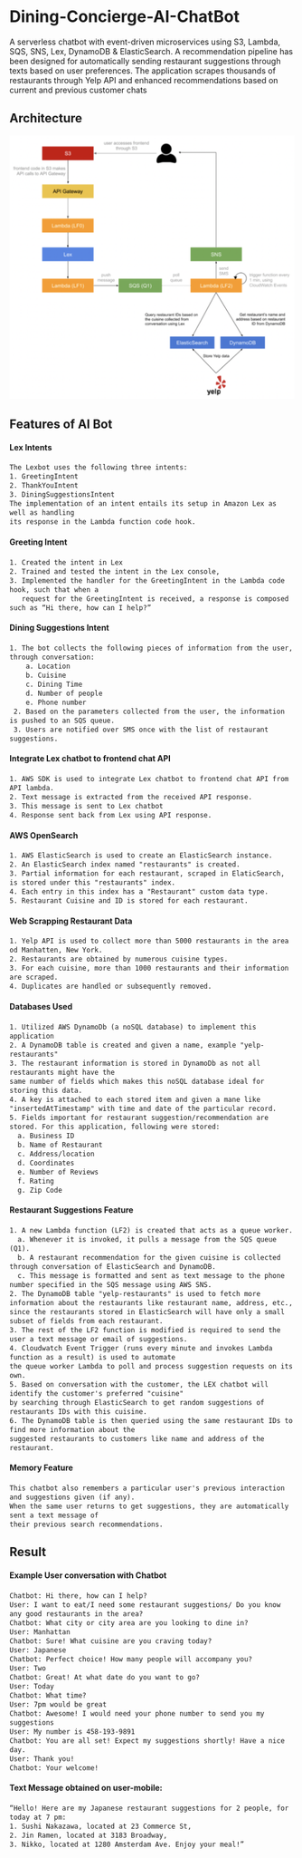 # Dining-Concierge-AI-ChatBot
A serverless chatbot with event-driven microservices using S3, Lambda, SQS, SNS, Lex, DynamoDB & ElasticSearch. A recommendation pipeline has been designed 
for automatically sending restaurant suggestions through texts based on user preferences. The application scrapes thousands of restaurants through Yelp API 
and enhanced recommendations based on current and previous customer chats

## Architecture
![](archi.png)

## Features of AI Bot

#### Lex Intents
```
The Lexbot uses the following three intents:
1. GreetingIntent
2. ThankYouIntent
3. DiningSuggestionsIntent
The implementation of an intent entails its setup in Amazon Lex as well as handling 
its response in the Lambda function code hook.
```
#### Greeting Intent
```
1. Created the intent in Lex
2. Trained and tested the intent in the Lex console,
3. Implemented the handler for the GreetingIntent in the Lambda code hook, such that when a 
   request for the GreetingIntent is received, a response is composed such as “Hi there, how can I help?”
```
#### Dining Suggestions Intent
```
1. The bot collects the following pieces of information from the user, through conversation:
    a. Location
    b. Cuisine
    c. Dining Time
    d. Number of people
    e. Phone number
 2. Based on the parameters collected from the user, the information is pushed to an SQS queue. 
 3. Users are notified over SMS once with the list of restaurant suggestions.
```
#### Integrate Lex chatbot to frontend chat API
```
1. AWS SDK is used to integrate Lex chatbot to frontend chat API from API lambda. 
2. Text message is extracted from the received API response.
3. This message is sent to Lex chatbot
4. Response sent back from Lex using API response.
```
#### AWS OpenSearch
```
1. AWS ElasticSearch is used to create an ElasticSearch instance.
2. An ElasticSearch index named "restaurants" is created.
3. Partial information for each restaurant, scraped in ElaticSearch, is stored under this "restaurants" index. 
4. Each entry in this index has a "Restaurant" custom data type. 
5. Restaurant Cuisine and ID is stored for each restaurant.
```
#### Web Scrapping Restaurant Data
```
1. Yelp API is used to collect more than 5000 restaurants in the area od Manhatten, New York.
2. Restaurants are obtained by numerous cuisine types.
3. For each cuisine, more than 1000 restaurants and their information are scraped.
4. Duplicates are handled or subsequently removed.
```

#### Databases Used
```
1. Utilized AWS DynamoDb (a noSQL database) to implement this application
2. A DynamoDB table is created and given a name, example "yelp-restaurants"
3. The restaurant information is stored in DynamoDb as not all restaurants might have the 
same number of fields which makes this noSQL database ideal for storing this data.
4. A key is attached to each stored item and given a mane like "insertedAtTimestamp" with time and date of the particular record. 
5. Fields important for restaurant suggestion/recommendation are stored. For this application, following were stored:
  a. Business ID
  b. Name of Restaurant
  c. Address/location
  d. Coordinates
  e. Number of Reviews
  f. Rating
  g. Zip Code
```
#### Restaurant Suggestions Feature
```
1. A new Lambda function (LF2) is created that acts as a queue worker. 
  a. Whenever it is invoked, it pulls a message from the SQS queue (Q1).
  b. A restaurant recommendation for the given cuisine is collected through conversation of ElasticSearch and DynamoDB.
  c. This message is formatted and sent as text message to the phone number specified in the SQS message using AWS SNS.
2. The DynamoDB table "yelp-restaurants" is used to fetch more information about the restaurants like restaurant name, address, etc., 
since the restaurants stored in ElasticSearch will have only a small subset of fields from each restaurant.
3. The rest of the LF2 function is modified is required to send the user a text message or email of suggestions.
4. Cloudwatch Event Trigger (runs every minute and invokes Lambda function as a result) is used to automate 
the queue worker Lambda to poll and process suggestion requests on its own.
5. Based on conversation with the customer, the LEX chatbot will identify the customer's preferred "cuisine" 
by searching through ElasticSearch to get random suggestions of restaurants IDs with this cuisine.
6. The DynamoDB table is then queried using the same restaurant IDs to find more information about the 
suggested restaurants to customers like name and address of the restaurant.
```
#### Memory Feature

```
This chatbot also remembers a particular user's previous interaction and suggestions given (if any). 
When the same user returns to get suggestions, they are automatically sent a text message of 
their previous search recommendations. 
```

## Result
#### Example User conversation with Chatbot
```
Chatbot: Hi there, how can I help?
User: I want to eat/I need some restaurant suggestions/ Do you know any good restaurants in the area?
Chatbot: What city or city area are you looking to dine in?
User: Manhattan
Chatbot: Sure! What cuisine are you craving today?
User: Japanese
Chatbot: Perfect choice! How many people will accompany you?
User: Two
Chatbot: Great! At what date do you want to go?
User: Today
Chatbot: What time?
User: 7pm would be great
Chatbot: Awesome! I would need your phone number to send you my suggestions
User: My number is 458-193-9891
Chatbot: You are all set! Expect my suggestions shortly! Have a nice day.
User: Thank you!
Chatbot: Your welcome!
```
#### Text Message obtained on user-mobile:
``` 
“Hello! Here are my Japanese restaurant suggestions for 2 people, for today at 7 pm: 
1. Sushi Nakazawa, located at 23 Commerce St, 
2. Jin Ramen, located at 3183 Broadway, 
3. Nikko, located at 1280 Amsterdam Ave. Enjoy your meal!”
```
